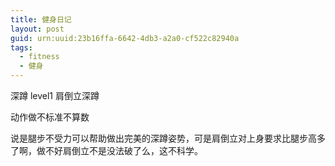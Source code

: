 ```yaml
---
title: 健身日记
layout: post
guid: urn:uuid:23b16ffa-6642-4db3-a2a0-cf522c82940a
tags: 
  - fitness
  - 健身
---
```


深蹲 level1 肩倒立深蹲

动作做不标准不算数

说是腿步不受力可以帮助做出完美的深蹲姿势，可是肩倒立对上身要求比腿步高多了啊，做不好肩倒立不是没法破了么，这不科学。
